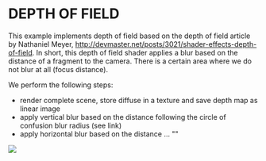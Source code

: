 # DEPTH OF FIELD

This example implements depth of field based on the depth of field article by 
Nathaniel Meyer, http://devmaster.net/posts/3021/shader-effects-depth-of-field.
In short, this depth of field shader applies a blur based on the distance of a 
fragment to the camera. There is a certain area where we do not blur at all 
(focus distance). 

We perform the following steps:

- render complete scene, store diffuse in a texture and save depth map as linear image
- apply vertical blur based on the distance following the circle of confusion blur radius (see link)
- apply horizontal blur based on the distance ... ""

<img src="http://upload.roxlu.com/server/php/files/dof.png">
